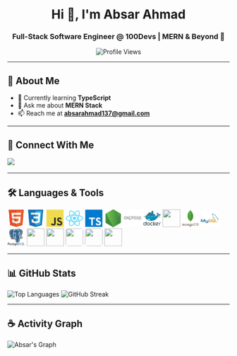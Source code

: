 <!-- Header -->
<h1 align="center">Hi 👋, I'm Absar Ahmad</h1>
<h3 align="center">Full-Stack Software Engineer @ 100Devs | MERN & Beyond 🚀</h3>

<p align="center">
  <img src="https://komarev.com/ghpvc/?username=absar22&label=Profile%20views&color=0e75b6&style=for-the-badge" alt="Profile Views" />
</p>

---

## 🚀 About Me  
- 🌱 Currently learning **TypeScript**  
- 💬 Ask me about **MERN Stack**  
- 📫 Reach me at **absarahmad137@gmail.com**  

---

## 🤝 Connect With Me  
<a href="https://linkedin.com/in/absar22" target="_blank">
  <img src="https://img.shields.io/badge/LinkedIn-0077B5?style=for-the-badge&logo=linkedin&logoColor=white"/>
</a>

---

## 🛠 Languages & Tools  
<p>
  <img src="https://raw.githubusercontent.com/devicons/devicon/master/icons/html5/html5-original.svg" width="40" height="40"/>
  <img src="https://raw.githubusercontent.com/devicons/devicon/master/icons/css3/css3-original.svg" width="40" height="40"/>
  <img src="https://raw.githubusercontent.com/devicons/devicon/master/icons/javascript/javascript-original.svg" width="40" height="40"/>
  <img src="https://raw.githubusercontent.com/devicons/devicon/master/icons/react/react-original.svg" width="40" height="40"/>
  <img src="https://raw.githubusercontent.com/devicons/devicon/master/icons/typescript/typescript-original.svg" width="40" height="40"/>
  <img src="https://raw.githubusercontent.com/devicons/devicon/master/icons/nodejs/nodejs-original.svg" width="40" height="40"/>
  <img src="https://raw.githubusercontent.com/devicons/devicon/master/icons/express/express-original-wordmark.svg" width="40" height="40"/>
  <img src="https://raw.githubusercontent.com/devicons/devicon/master/icons/docker/docker-original-wordmark.svg" width="40" height="40"/>
  <img src="https://raw.githubusercontent.com/prisma/prisma/main/icons/PRISMA-FINAL-icon.svg" width="40" height="40"/>
  <img src="https://raw.githubusercontent.com/devicons/devicon/master/icons/mongodb/mongodb-original-wordmark.svg" width="40" height="40"/>
  <img src="https://raw.githubusercontent.com/devicons/devicon/master/icons/mysql/mysql-original-wordmark.svg" width="40" height="40"/>
  <img src="https://raw.githubusercontent.com/devicons/devicon/master/icons/postgresql/postgresql-original-wordmark.svg" width="40" height="40"/>
  <img src="https://www.vectorlogo.zone/logos/git-scm/git-scm-icon.svg" width="40" height="40"/>
  <img src="https://www.vectorlogo.zone/logos/getpostman/getpostman-icon.svg" width="40" height="40"/>
  <img src="https://render.com/images/favicon/favicon-32x32.png" width="40" height="40" style="border-radius: 5px;"/>
  <img src="https://railway.app/favicon.ico" width="40" height="40" style="border-radius: 5px;"/>
  <img src="https://www.vectorlogo.zone/logos/heroku/heroku-icon.svg" width="40" height="40"/>
</p>

---

## 📊 GitHub Stats  
<img src="https://github-readme-stats.vercel.app/api/top-langs?username=absar22&show_icons=true&locale=en&layout=compact&theme=tokyonight" alt="Top Languages" />  
<img src="https://github-readme-streak-stats.herokuapp.com/?user=absar22&theme=tokyonight" alt="GitHub Streak" />  

---



## ☕ Activity Graph  
![Absar's Graph](https://github-readme-activity-graph.vercel.app/graph?username=absar22&theme=tokyo-night)
